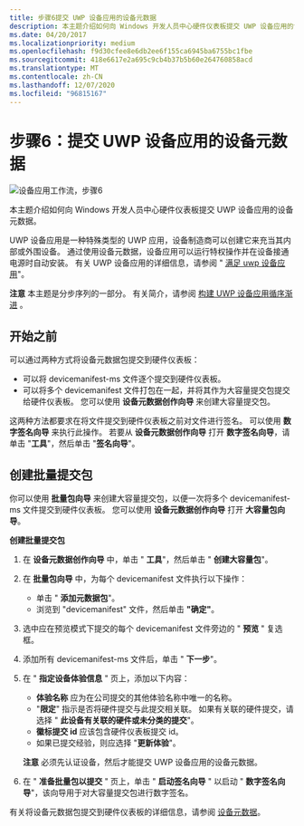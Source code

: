```yaml
---
title: 步骤6提交 UWP 设备应用的设备元数据
description: 本主题介绍如何向 Windows 开发人员中心硬件仪表板提交 UWP 设备应用的设备元数据。
ms.date: 04/20/2017
ms.localizationpriority: medium
ms.openlocfilehash: f9d30cfee8e6db2ee6f155ca6945ba6755bc1fbe
ms.sourcegitcommit: 418e6617e2a695c9cb4b37b5b60e264760858acd
ms.translationtype: MT
ms.contentlocale: zh-CN
ms.lasthandoff: 12/07/2020
ms.locfileid: "96815167"
---
```

# <a name="step-6-submit-device-metadata-for-your-uwp-device-app"></a>步骤6：提交 UWP 设备应用的设备元数据


![设备应用工作流，步骤6](images/6-device-app-workflow.png)

本主题介绍如何向 Windows 开发人员中心硬件仪表板提交 UWP 设备应用的设备元数据。

UWP 设备应用是一种特殊类型的 UWP 应用，设备制造商可以创建它来充当其内部或外围设备。 通过使用设备元数据，设备应用可以运行特权操作并在设备接通电源时自动安装。 有关 UWP 设备应用的详细信息，请参阅 " [满足 uwp 设备应用](meet-uwp-device-apps.md)"。

**注意**  本主题是分步序列的一部分。 有关简介，请参阅 [构建 UWP 设备应用循序渐进](build-a-uwp-device-app-step-by-step.md) 。

 

## <a name="span-idbefore_you_beginspanspan-idbefore_you_beginspanspan-idbefore_you_beginspanbefore-you-begin"></a><span id="Before_you_begin"></span><span id="before_you_begin"></span><span id="BEFORE_YOU_BEGIN"></span>开始之前


可以通过两种方式将设备元数据包提交到硬件仪表板：

-   可以将 devicemanifest-ms 文件逐个提交到硬件仪表板。
-   可以将多个 devicemanifest 文件打包在一起，并将其作为大容量提交包提交给硬件仪表板。 您可以使用 **设备元数据创作向导** 来创建大容量提交包。

这两种方法都要求在将文件提交到硬件仪表板之前对文件进行签名。 可以使用 **数字签名向导** 来执行此操作。 若要从 **设备元数据创作向导** 打开 **数字签名向导**，请单击 "**工具**"，然后单击 "**签名向导**"。

## <a name="span-idcreating_a_bulk_submission_packagespanspan-idcreating_a_bulk_submission_packagespanspan-idcreating_a_bulk_submission_packagespancreating-a-bulk-submission-package"></a><span id="Creating_a_bulk_submission_package"></span><span id="creating_a_bulk_submission_package"></span><span id="CREATING_A_BULK_SUBMISSION_PACKAGE"></span>创建批量提交包


你可以使用 **批量包向导** 来创建大容量提交包，以便一次将多个 devicemanifest-ms 文件提交到硬件仪表板。 您可以使用 **设备元数据创作向导** 打开 **大容量包向导**。

**创建批量提交包**

1.  在 **设备元数据创作向导** 中，单击 " **工具**"，然后单击 " **创建大容量包**"。
2.  在 **批量包向导** 中，为每个 devicemanifest 文件执行以下操作：
    -   单击 " **添加元数据包**"。
    -   浏览到 "devicemanifest" 文件，然后单击 **"确定"**。

3.  选中应在预览模式下提交的每个 devicemanifest 文件旁边的 " **预览** " 复选框。
4.  添加所有 devicemanifest-ms 文件后，单击 " **下一步**"。
5.  在 " **指定设备体验信息** " 页上，添加以下内容：
    -   **体验名称** 应为在公司提交的其他体验名称中唯一的名称。
    -   "**限定**" 指示是否将硬件提交与此提交相关联。 如果有关联的硬件提交，请选择 " **此设备有关联的硬件或未分类的提交**"。
    -   **徽标提交 id** 应该包含硬件仪表板提交 id。
    -   如果已提交经验，则应选择 "**更新体验**"。

    **注意**  必须先认证设备，然后才能提交 UWP 设备应用的设备元数据。

     

6.  在 " **准备批量包以提交** " 页上，单击 " **启动签名向导** " 以启动 " **数字签名向导**"，该向导用于对大容量提交包进行数字签名。

有关将设备元数据包提交到硬件仪表板的详细信息，请参阅 [设备元数据](../dashboard/index.yml)。

 

